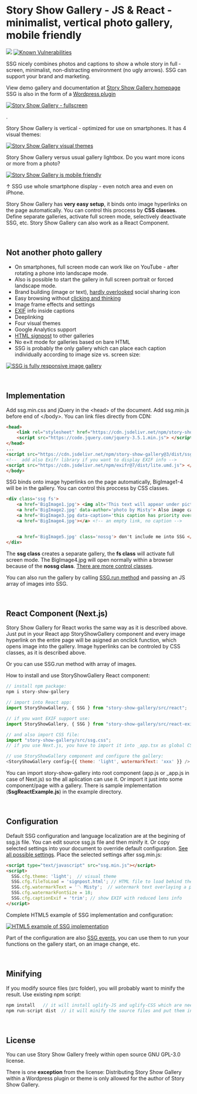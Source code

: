 # Story Show Gallery - JS & React - minimalist, vertical photo gallery, mobile friendly

[![](https://data.jsdelivr.com/v1/package/npm/story-show-gallery/badge?style=rounded)](https://www.jsdelivr.com/package/npm/story-show-gallery)
[![Known Vulnerabilities](https://snyk.io/test/npm/story-show-gallery/2.9.3/badge.svg)](https://snyk.io/test/npm/story-show-gallery/2.9.3)

SSG nicely combines photos and captions to show a whole story in full ­screen, mini­­mal­ist, non-dis­tracting environ­­ment (no ugly arrows). SSG can support your brand and mar­ket­ing.

View demo gallery and documentation at [Story Show Gallery homepage](https://roman-flossler.github.io/StoryShowGallery/) <br>
SSG is also in the form of a [Wordpress plugin](https://roman-flossler.github.io/StoryShowGallery/wordpress/)

[![Story Show Gallery - fullscreen](https://roman-flossler.github.io/StoryShowGallery/img/fullscreen-gallery-SSG.jpg)](https://roman-flossler.github.io/StoryShowGallery/#lombok-bangkang-cave)

.

Story Show Gallery is vertical - optimized for use on smart­phones. It has 4 visual themes:

[![Story Show Gallery visual themes](https://roman-flossler.github.io/StoryShowGallery/img/themes.jpg)](https://roman-flossler.github.io/StoryShowGallery/#themes)

Story Show Gallery versus usual gallery lightbox. Do you want more icons or more from a photo?

[![Story Show Gallery is mobile friendly](https://roman-flossler.github.io/StoryShowGallery/img/gallery-compare.jpg)](https://roman-flossler.github.io/StoryShowGallery/#gallery-compare)

↑ SSG use whole smartphone display - even notch area and even on iPhone.

Story Show Gallery has **very easy setup**, it binds onto image hyper­links on the page auto­mati­cally. You can control this proccess by **CSS classes**. Define sepa­rate galleries, activate full screen mode, selectively deactivate SSG, etc. Story Show Gallery can also work as a React Component.

<br>

## Not another photo gallery

- On smartphones, full screen mode can work like on You­Tube - after rotating a phone into landscape mode.
- Also is possible to start the gallery in full screen portrait or forced landscape mode.
- Brand building (image or text), [hardly overlooked](https://roman-flossler.github.io/StoryShowGallery/#brand) social sharing icon 
- Easy browsing without [clicking and thinking](https://roman-flossler.github.io/StoryShowGallery/#browsing)
- Image frame effects and settings
- [EXIF](https://roman-flossler.github.io/StoryShowGallery/wordpress/#puffins) info inside captions
- Deeplinking
- Four visual themes
- Goo­gle Analytics support
- [HTML signpost](https://roman-flossler.github.io/StoryShowGallery/#signpost) to other galleries
- No e×it mode for galleries based on bare HTML
- SSG is probably the only gallery which can place each caption individually according to image size vs. screen size:

[![SSG is fully responsive image gallery](https://roman-flossler.github.io/StoryShowGallery/img/story-show-gallery-responsive-modes-fullscreen.jpg)](https://roman-flossler.github.io/StoryShowGallery/#responsive)

<br>

## Implementation

Add ssg.min.css and jQuery in the &lt;head&gt; of the document. Add ssg.min.js before end of &lt;/body&gt;. You can link files directly from CDN:

```html
<head>
    <link rel="stylesheet" href="https://cdn.jsdelivr.net/npm/story-show-gallery@3/dist/ssg.min.css">
    <script src="https://code.jquery.com/jquery-3.5.1.min.js"> </script>
</head>
...
<script src="https://cdn.jsdelivr.net/npm/story-show-gallery@3/dist/ssg.min.js"></script>
<!--  add also Exifr library if you want to display EXIF info -->
<script src="https://cdn.jsdelivr.net/npm/exifr@7/dist/lite.umd.js"> </script>
</body>
```

SSG binds onto image hyper­links on the page auto­mati­cally, BigImage1-4 will be in the gallery. You can control this proccess by CSS classes.

```html
<div class='ssg fs'>
    <a href='BigImage1.jpg'> <img alt='This text will appear under picture as a caption' src='thumbnail.jpg'> </a>
    <a href='BigImage2.jpg' data-author='photo by Misty'> Also image caption </a>
    <a href='BigImage3.jpg data-caption='this caption has priority over link text or alt'> some text </a>
    <a href='BigImage4.jpg'></a> <!-- an empty link, no caption -->


    <a href='BigImage5.jpg' class='nossg'> don't include me into SSG </a>
</div>
```

The **ssg class** creates a separate gallery, the **fs class** will activate full screen mode.
The BigImage4.jpg will open normally within a browser because of the **nossg class**. [There are more control classes](https://roman-flossler.github.io/StoryShowGallery/#classes).

You can also run the gallery by calling [SSG.run method](https://roman-flossler.github.io/StoryShowGallery/#ssg-run) and passing an JS array of images into SSG.

<br>

## React Component (Next.js)

Story Show Gallery for React works the same way as it is described above. Just put in your React app StoryShowGallery component and every image hyperlink on the entire page will be asigned an onclick function, which opens image into the gallery. Image hyperlinks can be controled by CSS classes, as it is described above.

Or you can use SSG.run method with array of images.

How to install and use StoryShowGallery React component:

```javascript
// install npm package:
npm i story-show-gallery

// import into React app:
import StoryShowGallery, { SSG } from "story-show-gallery/src/react";

// if you want EXIF support use:
import StoryShowGallery, { SSG } from "story-show-gallery/src/react-exifr";

// and also import CSS file:
import "story-show-gallery/src/ssg.css";
// if you use Next.js, you have to import it into _app.tsx as global CSS

// use StoryShowGallery component and configure the gallery:
<StoryShowGallery config={{ theme: 'light', watermarkText: 'xxx' }} />

```

You can import story-show-gallery into root component (app.js or \_app.js in case of Next.js) so the all aplication can use it.
Or import it just into some component/page with a gallery.
There is sample implementation (**SsgReactExample.js**) in the example directory.

<br>

## Configuration

Default SSG configuration and language localization are at the begining of ssg.js file. You can edit source ssg.js file and then minify it.
Or copy selected settings into your document to override default configuration. [See all possible settings](https://roman-flossler.github.io/StoryShowGallery/#SSGconfig). Place the selected settings after ssg.min.js:

```html
<script type="text/javascript" src="ssg.min.js"></script>
<script>
  SSG.cfg.theme: 'light';  // visual theme
  SSG.cfg.fileToLoad = 'signpost.html'; // HTML file to load behind the gallery
  SSG.cfg.watermarkText = '〽️ Misty';  // watermark text overlaying a photo
  SSG.cfg.watermarkFontSize = 18;
  SSG.cfg.captionExif = 'trim'; // show EXIF with reduced lens info
</script>
```

Complete HTML5 example of SSG implementation and configuration:

[![HTML5 example of SSG implementation](https://roman-flossler.github.io/StoryShowGallery/img/html5-sample-source-code-ssg.png)](https://roman-flossler.github.io/StoryShowGallery/#html5)

Part of the configuration are also [SSG events](https://roman-flossler.github.io/StoryShowGallery/#events), you can use them to run your functions on the gallery start, on an image change, etc.

<br>

## Minifying

If you modify source files (src folder), you will probably want to minify the result. Use existing npm script:

```js
npm install   // it will install uglify-JS and uglify-CSS which are needed for minifying
npm run-script dist  // it will minify the source files and put them into the dist directory.
```

<br>

## License

You can use Story Show Gallery freely within open source GNU GPL-3.0 license.<br>

There is one **exception** from the license: Distributing Story Show Gallery within a Wordpress plugin or theme is only allowed for the author of Story Show Gallery.
